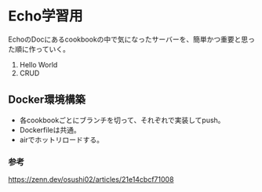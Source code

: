 # Echo学習用
EchoのDocにあるcookbookの中で気になったサーバーを、簡単かつ重要と思った順に作っていく。

1. Hello World
2. CRUD

## Docker環境構築
- 各cookbookごとにブランチを切って、それぞれで実装してpush。
- Dockerfileは共通。
- airでホットリロードする。

### 参考
https://zenn.dev/osushi02/articles/21e14cbcf71008
